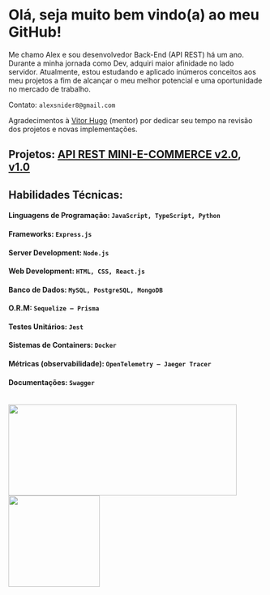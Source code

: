 # Olá, seja muito bem vindo(a) ao meu GitHub!

Me chamo Alex e sou desenvolvedor Back-End (API REST) há um ano.
Durante a minha jornada como Dev, adquiri maior afinidade no lado servidor.
Atualmente, estou estudando e aplicado inúmeros conceitos aos meu projetos a fim de alcançar o meu melhor potencial e uma oportunidade no mercado de trabalho.

Contato: `alexsnider8@gmail.com`

Agradecimentos à [Vitor Hugo](https://www.linkedin.com/in/vitorhcs/) (mentor) por dedicar seu tempo na revisão dos projetos e novas implementações.

## Projetos: [API REST MINI-E-COMMERCE v2.0](https://github.com/AlexSnider/Mini-E-commerce-TS-Prisma), [v1.0](https://github.com/AlexSnider/Projeto-API-e-commerce-Node.js)

## Habilidades Técnicas:
#### Linguagens de Programação: `JavaScript, TypeScript, Python`
#### Frameworks: `Express.js`
#### Server Development: `Node.js`
#### Web Development: `HTML, CSS, React.js`
#### Banco de Dados: `MySQL, PostgreSQL, MongoDB`
#### O.R.M: `Sequelize – Prisma`
#### Testes Unitários: `Jest`
#### Sistemas de Containers: `Docker`
#### Métricas (observabilidade): `OpenTelemetry – Jaeger Tracer`
#### Documentações: `Swagger` <br/><br/>

<div>
   <img height="180em" width="450em" src="https://github-readme-stats.vercel.app/api?username=AlexSnider&show_icons=true&theme=tokyonight"/>
   <img height="180em" src="https://github-readme-stats.vercel.app/api/top-langs/?username=AlexSnider&layout=compact&theme=tokyonight"/>
</div>
